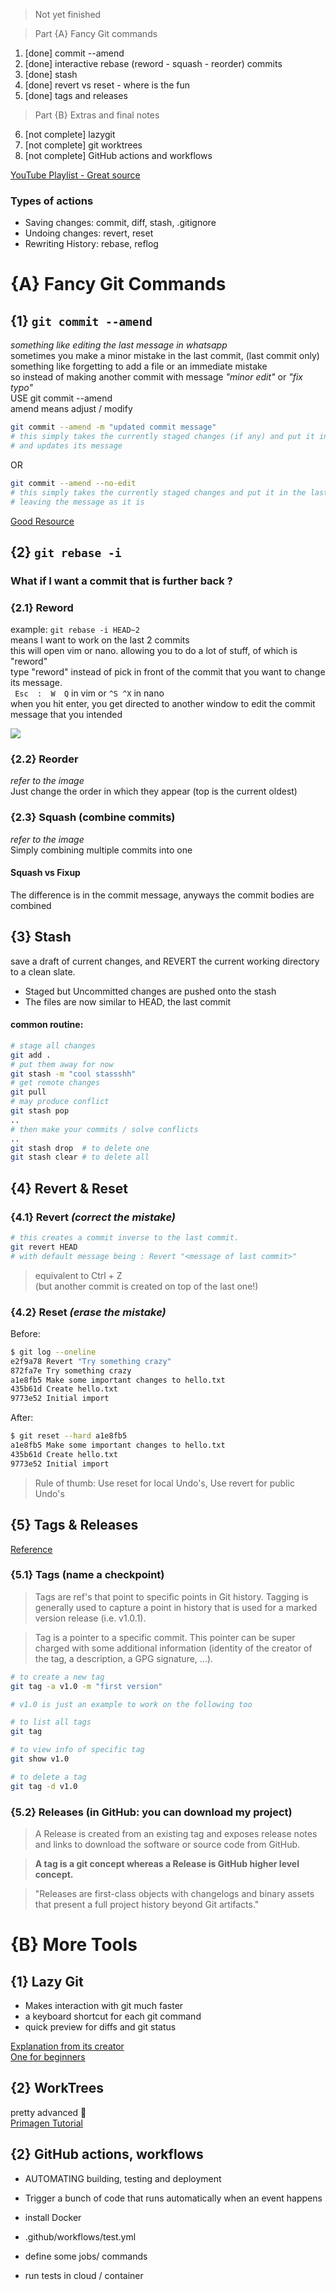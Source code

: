 >  Not yet finished 


> Part {A} Fancy Git commands
1. [done] commit --amend
2. [done] interactive rebase (reword - squash - reorder) commits
3. [done] stash
4. [done] revert vs reset - where is the fun
5. [done] tags and releases
> Part {B} Extras and final notes
6. [not complete] lazygit
7. [not complete] git worktrees 
8. [not complete] GitHub actions and workflows


[YouTube Playlist - Great source](https://youtube.com/playlist?list=PLfU9XN7w4tFzW200TaCP1W9RTE8jRSHU5&si=l7Rlfs2JWvgHhnb-)

### Types of actions
- Saving changes: commit, diff, stash, .gitignore
- Undoing changes: revert, reset
- Rewriting History: rebase, reflog

# {A} Fancy Git Commands

## {1} `git commit --amend `
_something like editing the last message in whatsapp_ <br>
sometimes you make a minor mistake in the last commit, (last commit only) <br>
something like forgetting to add a file or an immediate mistake<br>
so instead of making another commit with message _"minor edit"_ or _"fix typo"_ <br>
USE git commit --amend <br>
amend means adjust / modify

```bash
git commit --amend -m "updated commit message"
# this simply takes the currently staged changes (if any) and put it in the last commmit,
# and updates its message
```
OR
```bash
git commit --amend --no-edit
# this simply takes the currently staged changes and put it in the last commmit
# leaving the message as it is
```
<a href="https://www.atlassian.com/git/tutorials/rewriting-history#:~:text=Changing%20the%20Last%20Commit%3A%20git,creating%20an%20entirely%20new%20commit.">Good Resource</a>


## {2} `git rebase -i `
### What if I want a commit that is further back ?
### {2.1} Reword
example: 
` git rebase -i HEAD~2 ` <br>
means I want to work on the last 2 commits <br>
this will open vim or nano. allowing you to do a lot of stuff, of which is "reword" <br>
type "reword" instead of pick in front of the commit that you want to change its message. <br>
` Esc  :  W  Q` in vim or `^S ^X` in nano<br> 
when you hit enter, you get directed to another window to edit the commit message that you intended

<img src="rebase_show.png">


### {2.2} Reorder
_refer to the image_ <br>
Just change the order in which they appear (top is the current oldest) 

### {2.3} Squash (combine commits)
_refer to the image_ <br>
Simply combining multiple commits into one
#### Squash vs Fixup
The difference is in the commit message, anyways the commit bodies are combined


## {3} Stash
save a draft of current changes, and REVERT the current working directory to a clean slate.
* Staged but Uncommitted changes are pushed onto the stash
* The files are now similar to HEAD, the last commit

#### common routine:
```bash
# stage all changes
git add . 
# put them away for now
git stash -m "cool stassshh" 
# get remote changes
git pull 
# may produce conflict
git stash pop 
..
# then make your commits / solve conflicts
..
git stash drop  # to delete one
git stash clear # to delete all
```


## {4} Revert & Reset
### {4.1} Revert _(correct the mistake)_
```bash
# this creates a commit inverse to the last commit. 
git revert HEAD
# with default message being : Revert "<message of last commit>"
```
> equivalent to Ctrl + Z <br>
(but another commit is created on top of the last one!)
### {4.2} Reset _(erase the mistake)_
Before:
```bash
$ git log --oneline
e2f9a78 Revert "Try something crazy"
872fa7e Try something crazy
a1e8fb5 Make some important changes to hello.txt
435b61d Create hello.txt
9773e52 Initial import
```
After:
```bash
$ git reset --hard a1e8fb5
a1e8fb5 Make some important changes to hello.txt
435b61d Create hello.txt
9773e52 Initial import
```
> Rule of thumb: Use reset for local Undo's, Use revert for public Undo's

## {5} Tags & Releases
<a href="https://git-scm.com/book/en/v2/Git-Basics-Tagging">Reference</a>

### {5.1} Tags (name a checkpoint)

> Tags are ref's that point to specific points in Git history. Tagging is generally used to capture a point in history that is used for a marked version release (i.e. v1.0.1).

 >Tag is a pointer to a specific commit. This pointer can be super charged with some additional information (identity of the creator of the tag, a description, a GPG signature, ...).


```bash
# to create a new tag
git tag -a v1.0 -m "first version"

# v1.0 is just an example to work on the following too

# to list all tags
git tag

# to view info of specific tag
git show v1.0

# to delete a tag
git tag -d v1.0
```

### {5.2} Releases (in GitHub: you can download my project)

> A Release is created from an existing tag and exposes release notes and links to download the software or source code from GitHub.

>**A tag is a git concept whereas a Release is GitHub higher level concept.**

> "Releases are first-class objects with changelogs and binary assets that present a full project history beyond Git artifacts."

# {B} More Tools
## {1} Lazy Git

- Makes interaction with git much faster<br>
- a keyboard shortcut for each git command
- quick preview for diffs and git status

<a href="https://youtu.be/CPLdltN7wgE?si=n3y-ht-l03CZV2v7"> Explanation from its creator</a>
<br>
<a href="https://youtu.be/tDOxm4P3udo?si=bpD8yKQQpwg0sFJQ"> One for beginners</a>

## {2} WorkTrees
pretty advanced 🥲<br>
<a href="https://youtu.be/2uEqYw-N8uE?si=mklxnEDOwkhQjzct">Primagen Tutorial</a>

## {2} GitHub actions, workflows

- AUTOMATING building, testing and deployment

- Trigger a bunch of code that runs automatically when an event happens

- install Docker

- .github/workflows/test.yml

- define some jobs/ commands

- run tests in cloud / container
